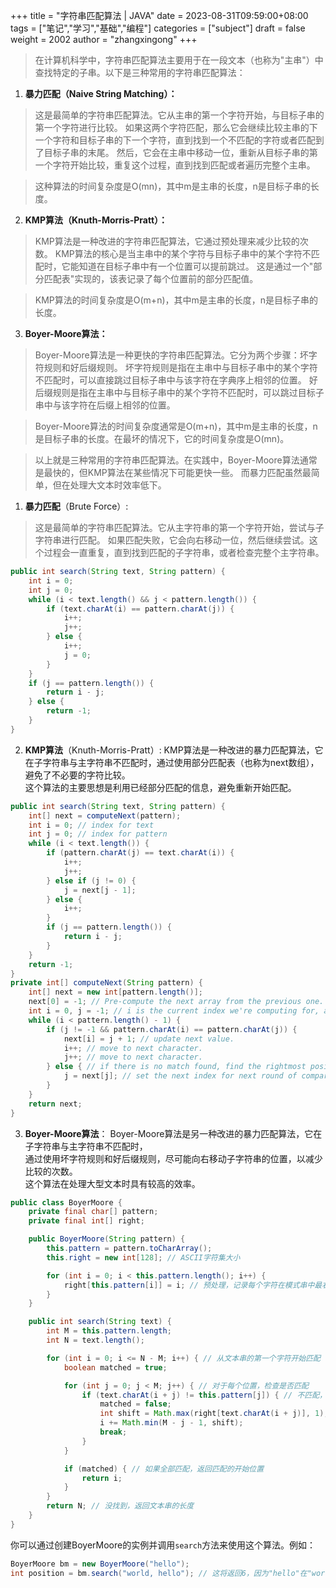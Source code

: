 +++
title = "字符串匹配算法 | JAVA"
date = 2023-08-31T09:59:00+08:00
tags = ["笔记","学习","基础","编程"]
categories = ["subject"]
draft = false
weight = 2002
author = "zhangxingong"
+++

>在计算机科学中，字符串匹配算法主要用于在一段文本（也称为"主串"）中查找特定的子串。以下是三种常用的字符串匹配算法：

1. **暴力匹配（Naive String Matching）：**

>这是最简单的字符串匹配算法。它从主串的第一个字符开始，与目标子串的第一个字符进行比较。
>如果这两个字符匹配，那么它会继续比较主串的下一个字符和目标子串的下一个字符，直到找到一个不匹配的字符或者匹配到了目标子串的末尾。
>然后，它会在主串中移动一位，重新从目标子串的第一个字符开始比较，重复这个过程，直到找到匹配或者遍历完整个主串。

>这种算法的时间复杂度是O(mn)，其中m是主串的长度，n是目标子串的长度。

2. **KMP算法（Knuth-Morris-Pratt）：**

>KMP算法是一种改进的字符串匹配算法，它通过预处理来减少比较的次数。
>KMP算法的核心是当主串中的某个字符与目标子串中的某个字符不匹配时，它能知道在目标子串中有一个位置可以提前跳过。
>这是通过一个"部分匹配表"实现的，该表记录了每个位置前的部分匹配值。

>KMP算法的时间复杂度是O(m+n)，其中m是主串的长度，n是目标子串的长度。

3. **Boyer-Moore算法：**

>Boyer-Moore算法是一种更快的字符串匹配算法。它分为两个步骤：坏字符规则和好后缀规则。
>坏字符规则是指在主串中与目标子串中的某个字符不匹配时，可以直接跳过目标子串中与该字符在字典序上相邻的位置。
>好后缀规则是指在主串中与目标子串中的某个字符不匹配时，可以跳过目标子串中与该字符在后缀上相邻的位置。

>Boyer-Moore算法的时间复杂度通常是O(m+n)，其中m是主串的长度，n是目标子串的长度。在最坏的情况下，它的时间复杂度是O(mn)。

>以上就是三种常用的字符串匹配算法。在实践中，Boyer-Moore算法通常是最快的，但KMP算法在某些情况下可能更快一些。
>而暴力匹配虽然最简单，但在处理大文本时效率低下。

1. **暴力匹配**（Brute Force）:
>这是最简单的字符串匹配算法。它从主字符串的第一个字符开始，尝试与子字符串进行匹配。
>如果匹配失败，它会向右移动一位，然后继续尝试。这个过程会一直重复，直到找到匹配的子字符串，或者检查完整个主字符串。


```java
public int search(String text, String pattern) {
    int i = 0;
    int j = 0;
    while (i < text.length() && j < pattern.length()) {
        if (text.charAt(i) == pattern.charAt(j)) {
            i++;
            j++;
        } else {
            i++;
            j = 0;
        }
    }
    if (j == pattern.length()) {
        return i - j;
    } else {
        return -1;
    }
}
```
2. **KMP算法**（Knuth-Morris-Pratt）:
KMP算法是一种改进的暴力匹配算法，它在子字符串与主字符串不匹配时，通过使用部分匹配表（也称为next数组），避免了不必要的字符比较。  
这个算法的主要思想是利用已经部分匹配的信息，避免重新开始匹配。


```java
public int search(String text, String pattern) {
    int[] next = computeNext(pattern);
    int i = 0; // index for text
    int j = 0; // index for pattern
    while (i < text.length()) {
        if (pattern.charAt(j) == text.charAt(i)) {
            i++;
            j++;
        } else if (j != 0) {
            j = next[j - 1];
        } else {
            i++;
        }
        if (j == pattern.length()) {
            return i - j;
        }
    }
    return -1;
}
private int[] computeNext(String pattern) {
    int[] next = new int[pattern.length()];
    next[0] = -1; // Pre-compute the next array from the previous one.
    int i = 0, j = -1; // i is the current index we're computing for, and j is the previous index.
    while (i < pattern.length() - 1) {
        if (j != -1 && pattern.charAt(i) == pattern.charAt(j)) {
            next[i] = j + 1; // update next value.
            i++; // move to next character.
            j++; // move to next character.
        } else { // if there is no match found, find the rightmost position that has been checked before, and set j to that value. Then, i will be matched with the next character after that.
            j = next[j]; // set the next index for next round of comparison with current index i.
        }
    }
    return next;
}
```
3. **Boyer-Moore算法**：
Boyer-Moore算法是另一种改进的暴力匹配算法，它在子字符串与主字符串不匹配时，  
通过使用坏字符规则和好后缀规则，尽可能向右移动子字符串的位置，以减少比较的次数。  
这个算法在处理大型文本时具有较高的效率。

```java
public class BoyerMoore {
    private final char[] pattern;
    private final int[] right;

    public BoyerMoore(String pattern) {
        this.pattern = pattern.toCharArray();
        this.right = new int[128]; // ASCII字符集大小

        for (int i = 0; i < this.pattern.length(); i++) {
            right[this.pattern[i]] = i; // 预处理，记录每个字符在模式串中最右出现的位置
        }
    }

    public int search(String text) {
        int M = this.pattern.length;
        int N = text.length();

        for (int i = 0; i <= N - M; i++) { // 从文本串的第一个字符开始匹配
            boolean matched = true;

            for (int j = 0; j < M; j++) { // 对于每个位置，检查是否匹配
                if (text.charAt(i + j) != this.pattern[j]) { // 不匹配，记录坏字符规则移动的位数，并跳出循环
                    matched = false;
                    int shift = Math.max(right[text.charAt(i + j)], 1);
                    i += Math.min(M - j - 1, shift);
                    break;
                }
            }

            if (matched) { // 如果全部匹配，返回匹配的开始位置
                return i;
            }
        }
        return N; // 没找到，返回文本串的长度
    }
}
```
你可以通过创建BoyerMoore的实例并调用`search`方法来使用这个算法。例如：

```java
BoyerMoore bm = new BoyerMoore("hello");
int position = bm.search("world, hello"); // 这将返回6，因为"hello"在"world, hello"中从位置6开始。
```
